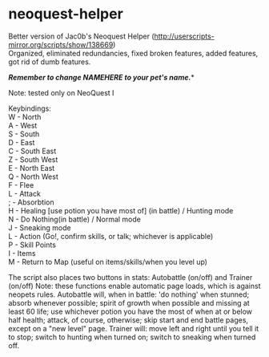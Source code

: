 # neoquest-helper
Better version of Jac0b's Neoquest Helper (http://userscripts-mirror.org/scripts/show/138669)  
Organized, eliminated redundancies, fixed broken features, added features, got rid of dumb features. 

*****Remember to change NAMEHERE to your pet's name.******

Note: tested only on NeoQuest I

Keybindings:  
W - North   
A - West   
S - South   
D - East   
C - South East   
Z - South West   
E - North East   
Q - North West   
F - Flee   
L - Attack   
; - Absorbtion   
H - Healing [use potion you have most of] (in battle) / Hunting mode   
N - Do Nothing(in battle) / Normal mode   
J - Sneaking mode   
L - Action (Go!, confirm skills, or talk; whichever is applicable)  
P - Skill Points   
I - Items   
M - Return to Map (useful on items/skills/when you level up)  

The script also places two buttons in stats: Autobattle (on/off) and Trainer (on/off)
Note: these functions enable automatic page loads, which is against neopets rules.
Autobattle will, when in battle:
  'do nothing' when stunned;
  absorb whenever possible;
  spirit of growth when possible and missing at least 60 life;
  use whichever potion you have the most of when at or below half health;
  attack, of course, otherwise;
  skip start and end battle pages, except on a "new level" page.
Trainer will:
  move left and right until you tell it to stop;
  switch to hunting when turned on;
  switch to sneaking when turned off.
